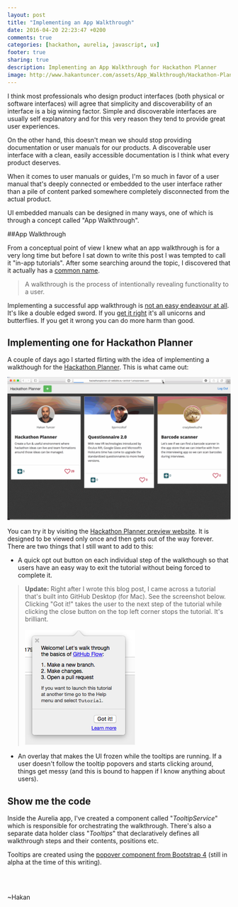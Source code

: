 ```yaml
---
layout: post
title: "Implementing an App Walkthrough"
date: 2016-04-20 22:23:47 +0200
comments: true
categories: [hackathon, aurelia, javascript, ux]
footer: true
sharing: true
description: Implementing an App Walkthrough for Hackathon Planner
image: http://www.hakantuncer.com/assets/App_Walkthrough/Hackathon-Planner-Walkthrough.gif 
---
```


I think most professionals who design product interfaces (both physical or software interfaces) will agree 
that simplicity and discoverability of an interface is a big winning factor. Simple and discoverable 
interfaces are usually self explanatory and for this very reason they tend to provide great user 
experiences.

On the other hand, this doesn't mean we should stop providing documentation or user manuals for our 
products. A discoverable user interface with a clean, easily accessible documentation is I think what
every product deserves.

When it comes to user manuals or guides, I'm so much in favor of a user manual that's deeply connected or 
embedded to the user interface rather than a pile of content parked somewhere completely disconnected from 
the actual product.

UI embedded manuals can be designed in many ways, one of which is through a concept called "App Walkthrough". 

##App Walkthrough

From a conceptual point of view I knew what an app walkthrough is for a very long time but before I sat down
to write this post I was tempted to call it "in-app tutorials". After some searching around the topic, I 
discovered that it actually has a [common name](http://www.dtelepathy.com/blog/design/ux-flows-how-when-to-design-app-walkthrough).

>A walkthrough is the process of intentionally revealing functionality to a user.

Implementing a successful app walkthrough is [not an easy endeavour at all](https://www.nngroup.com/articles/mobile-instructional-overlay/).
It's like a double edged sword. If you [get it right](http://www.webdesignerdepot.com/2014/07/how-to-design-a-successful-web-app-walkthrough/) 
it's all unicorns and butterflies. If you get it wrong you can do more harm than good.

## Implementing one for Hackathon Planner

A couple of days ago I started flirting with the idea of implementing a walkthough for the [Hackathon 
Planner](https://github.com/hakant/HackathonPlanner). This is what came out:

![Hackathon Planner Walkthrough](/assets/App_Walkthrough/Hackathon-Planner-Walkthrough.gif)

You can try it by visiting the [Hackathon Planner preview website](http://hackathonplanner.s3-website.eu-central-1.amazonaws.com/).
It is designed to be viewed only once and then gets out of the way forever. There are two things that I still 
want to add to this:
 
* A quick opt out button on each individual step of the walkthough so that users have an easy way to exit 
the tutorial without being forced to complete it.


>__Update:__ Right after I wrote this blog post, I came across a tutorial that's built into GitHub Desktop (for
>Mac). See the screenshot below. Clicking "Got it!" takes the user to the next step of the tutorial while
>clicking the close button on the top left corner stops the tutorial. It's brilliant.
><br/><br/>
>![GitHub Desktop Walkthrough](/assets/App_Walkthrough/GitHub_Desktop_Walkthrough.png)

* An overlay that makes the UI frozen while the tooltips are running. If a user doesn't follow the 
tooltip popovers and starts clicking around, things get messy (and this is bound to happen if I 
know anything about users).

## Show me the code

Inside the Aurelia app, I've created a component called "_TooltipService_" which is responsible for 
orchestrating the walkthrough. There's also a separate data holder class "_Tooltips_" that declaratively defines all walkthrough 
steps and their contents, positions etc.

Tooltips are created using the [popover component from Bootstrap 4](http://v4-alpha.getbootstrap.com/components/popovers/) 
(still in alpha at the time of this writing).

<br/>
<script src="https://gist.github.com/hakant/48a5b7c5a4e4f34102f393fbd80dc783.js"></script>

<br/>
<script src="https://gist.github.com/hakant/36345d12467d304e29e444430a8bf747.js"></script> 

~Hakan

  